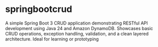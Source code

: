 # springbootcrud
A simple Spring Boot 3 CRUD application demonstrating RESTful API development using Java 24 and Amazon DynamoDB. Showcases basic CRUD operations, exception handling, validation, and a clean layered architecture. Ideal for learning or prototyping
